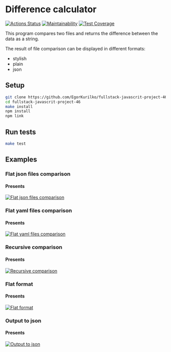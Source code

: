 # Difference calculator
[![Actions Status](https://github.com/EgorKurilko/fullstack-javascript-project-46/workflows/hexlet-check/badge.svg)](https://github.com/EgorKurilko/fullstack-javascript-project-46/actions)
[![Maintainability](https://api.codeclimate.com/v1/badges/b2c7423580bd84f0f825/maintainability)](https://codeclimate.com/github/EgorKurilko/fullstack-javascript-project-46/maintainability)
[![Test Coverage](https://api.codeclimate.com/v1/badges/b2c7423580bd84f0f825/test_coverage)](https://codeclimate.com/github/EgorKurilko/fullstack-javascript-project-46/test_coverage)


This program compares two files and returns the difference between the data as a string.

The result of file comparison can be displayed in different formats:
- stylish
- plain
- json

## Setup
```sh
git clone https://github.com/EgorKurilko/fullstack-javascrit-project-46.git
cd fullstack-javascrit-project-46
make install
npm install
npm link
```
## Run tests
```sh
make test
```
## Examples

### Flat json files comparison

#### Presents
[![Flat json files comparison](https://asciinema.org/a/Ho8Mab6ZnVJFWh1BVBAMzJvcl.svg)](https://asciinema.org/a/Ho8Mab6ZnVJFWh1BVBAMzJvcl)

### Flat yaml files comparison

#### Presents
[![Flat yaml files comparison](https://asciinema.org/a/OFjpVgFtlSUwOkcB3X67WG78A.svg)](https://asciinema.org/a/OFjpVgFtlSUwOkcB3X67WG78A)

### Recursive comparison

#### Presents
[![Recursive comparison](https://asciinema.org/a/rvAgXbgFD3nxmHNMzAsz7Y5Le.svg)](https://asciinema.org/a/rvAgXbgFD3nxmHNMzAsz7Y5Le)

### Flat format

#### Presents
[![Flat format](https://asciinema.org/a/hoqM8YuppeqT8OByVXCUvZNTx.svg)](https://asciinema.org/a/hoqM8YuppeqT8OByVXCUvZNTx)

### Output to json

#### Presents
[![Output to json](https://asciinema.org/a/1Bh31TBwEQ2BfvjAB05O61OOC.svg)](https://asciinema.org/a/1Bh31TBwEQ2BfvjAB05O61OOC)

